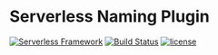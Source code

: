 # Serverless Naming Plugin

[![Serverless Framework](http://public.serverless.com/badges/v3.svg)](http://www.serverless.com/)
[![Build Status](https://travis-ci.org/domaslasauskas/serverless-naming.svg?branch=master)](https://travis-ci.org/domaslasauskas/serverless-naming)
[![license](https://img.shields.io/npm/l/serverless-naming.svg)](https://www.npmjs.com/package/serverless-naming)
